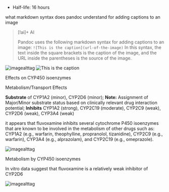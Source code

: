 * Half-life: 16 hours


what markdown syntax does pandoc understand for adding captions to an image

> [!ai]+ AI
>
> Pandoc uses the following markdown syntax for adding captions to an image:
> `![This is the caption](url-of-the-image)`
> In this syntax, the text inside the square brackets is the caption of the image, and the URL inside the parentheses is the source of the image.

![imagealttag](https://cdn.psychopharmacologyinstitute.com/%5BGuides%5D/Fluvoxamine%20-%20Strong%20inhibitor.png)
 ![This is the caption]()

Effects on CYP450 isoenzymes

Metabolism/Transport Effects

**Substrate** of CYP1A2 (minor), CYP2D6 (minor); **Note:** Assignment of Major/Minor substrate status based on clinically relevant drug interaction potential; **Inhibits** CYP1A2 (strong), CYP2C19 (moderate), CYP2C9 (weak), CYP2D6 (weak), CYP3A4 (weak)

 it appears that fluvoxamine inhibits several cytochrome P450 isoenzymes that are known to be involved in the metabolism of other drugs such as: CYP1A2 (e.g., warfarin, theophylline, propranolol, tizanidine), CYP2C9 (e.g., warfarin), CYP3A4 (e.g., alprazolam), and CYP2C19 (e.g., omeprazole).
 
![imagealttag](https://cdn.psychopharmacologyinstitute.com/%5BGuides%5D/Fluvoxamine%20-%20Strong%20inhibitor.png)

Metabolism by CYP450 isoenzymes

In vitro data suggest that fluvoxamine is a relatively weak inhibitor of CYP2D6





![imagealttag](https://cdn.psychopharmacologyinstitute.com/%5BGuides%5D/Fluvoxamine%20-%20metabolism.png)





